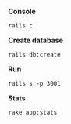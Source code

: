 **Console**
```
rails c
```
**Create database**
```
rails db:create
```
**Run**
```
rails s -p 3001
```

**Stats**
```
rake app:stats
```
